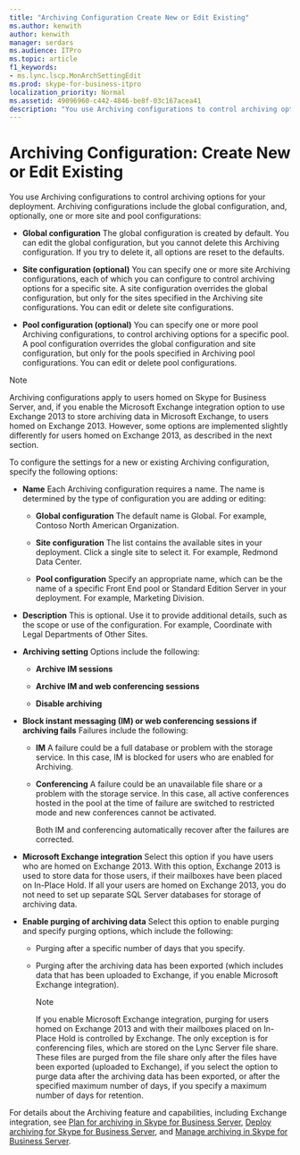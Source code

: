 ```yaml
---
title: "Archiving Configuration Create New or Edit Existing"
ms.author: kenwith
author: kenwith
manager: serdars
ms.audience: ITPro
ms.topic: article
f1_keywords:
- ms.lync.lscp.MonArchSettingEdit
ms.prod: skype-for-business-itpro
localization_priority: Normal
ms.assetid: 49096960-c442-4846-be8f-03c167acea41
description: "You use Archiving configurations to control archiving options for your deployment. Archiving configurations include the global configuration, and, optionally, one or more site and pool configurations:"
---
```


# Archiving Configuration: Create New or Edit Existing
 
You use Archiving configurations to control archiving options for your deployment. Archiving configurations include the global configuration, and, optionally, one or more site and pool configurations:
  
- **Global configuration** The global configuration is created by default. You can edit the global configuration, but you cannot delete this Archiving configuration. If you try to delete it, all options are reset to the defaults.
    
- **Site configuration (optional)** You can specify one or more site Archiving configurations, each of which you can configure to control archiving options for a specific site. A site configuration overrides the global configuration, but only for the sites specified in the Archiving site configurations. You can edit or delete site configurations.
    
- **Pool configuration (optional)** You can specify one or more pool Archiving configurations, to control archiving options for a specific pool. A pool configuration overrides the global configuration and site configuration, but only for the pools specified in Archiving pool configurations. You can edit or delete pool configurations.
    
> [!NOTE]
> Archiving configurations apply to users homed on Skype for Business Server, and, if you enable the Microsoft Exchange integration option to use Exchange 2013 to store archiving data in Microsoft Exchange, to users homed on Exchange 2013. However, some options are implemented slightly differently for users homed on Exchange 2013, as described in the next section. 
  
To configure the settings for a new or existing Archiving configuration, specify the following options:
- **Name** Each Archiving configuration requires a name. The name is determined by the type of configuration you are adding or editing:
    
  - **Global configuration** The default name is Global. For example, Contoso North American Organization.
    
  - **Site configuration** The list contains the available sites in your deployment. Click a single site to select it. For example, Redmond Data Center.
    
  - **Pool configuration** Specify an appropriate name, which can be the name of a specific Front End pool or Standard Edition Server in your deployment. For example, Marketing Division.
    
- **Description** This is optional. Use it to provide additional details, such as the scope or use of the configuration. For example, Coordinate with Legal Departments of Other Sites.
    
- **Archiving setting** Options include the following:
    
  - **Archive IM sessions**
    
  - **Archive IM and web conferencing sessions**
    
  - **Disable archiving**
    
- **Block instant messaging (IM) or web conferencing sessions if archiving fails** Failures include the following:
    
  - **IM** A failure could be a full database or problem with the storage service. In this case, IM is blocked for users who are enabled for Archiving.
    
  - **Conferencing** A failure could be an unavailable file share or a problem with the storage service. In this case, all active conferences hosted in the pool at the time of failure are switched to restricted mode and new conferences cannot be activated.
    
    Both IM and conferencing automatically recover after the failures are corrected.
    
- **Microsoft Exchange integration** Select this option if you have users who are homed on Exchange 2013. With this option, Exchange 2013 is used to store data for those users, if their mailboxes have been placed on In-Place Hold. If all your users are homed on Exchange 2013, you do not need to set up separate SQL Server databases for storage of archiving data.
    
- **Enable purging of archiving data** Select this option to enable purging and specify purging options, which include the following:
    
  - Purging after a specific number of days that you specify.
    
  - Purging after the archiving data has been exported (which includes data that has been uploaded to Exchange, if you enable Microsoft Exchange integration).
    
    > [!NOTE]
    > If you enable Microsoft Exchange integration, purging for users homed on Exchange 2013 and with their mailboxes placed on In-Place Hold is controlled by Exchange. The only exception is for conferencing files, which are stored on the Lync Server file share. These files are purged from the file share only after the files have been exported (uploaded to Exchange), if you select the option to purge data after the archiving data has been exported, or after the specified maximum number of days, if you specify a maximum number of days for retention. 
  
For details about the Archiving feature and capabilities, including Exchange integration, see [Plan for archiving in Skype for Business Server](../../../plan-your-deployment/archiving/archiving.md), [Deploy archiving for Skype for Business Server](../../../deploy/deploy-archiving/deploy-archiving.md), and [Manage archiving in Skype for Business Server](../../../manage/archiving/archiving.md).

